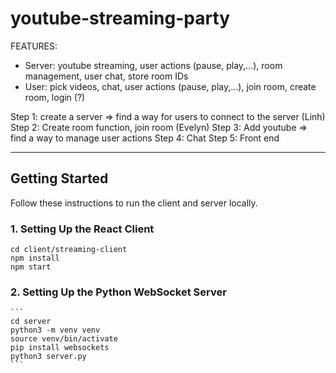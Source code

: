# youtube-streaming-party

FEATURES:
- Server: youtube streaming, user actions (pause, play,...), room management, user chat, store room IDs
- User: pick videos, chat, user actions (pause, play,...), join room, create room, login (?)

Step 1: create a server => find a way for users to connect to the server (Linh)
Step 2: Create room function, join room (Evelyn)
Step 3: Add youtube => find a way to manage user actions
Step 4: Chat
Step 5: Front end


---

## Getting Started

Follow these instructions to run the client and server locally.

### 1. Setting Up the React Client

   ```
   cd client/streaming-client
   npm install
   npm start
   ```

### 2. Setting Up the Python WebSocket Server

    ```
    cd server
    python3 -m venv venv
    source venv/bin/activate
    pip install websockets
    python3 server.py
    ```

